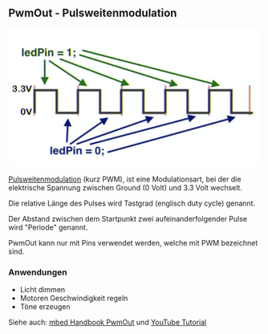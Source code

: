 ## PwmOut - Pulsweitenmodulation

![](../../images/PWMOut.png)

[Pulsweitenmodulation](http://de.wikipedia.org/wiki/Pulsweitenmodulation) (kurz PWM), ist eine Modulationsart, bei der die elektrische Spannung zwischen Ground (0 Volt) und 3.3 Volt wechselt.

Die relative Länge des Pulses wird Tastgrad (englisch duty cycle) genannt.

Der Abstand zwischen dem Startpunkt zwei aufeinanderfolgender Pulse wird "Periode" genannt.

PwmOut kann nur mit Pins verwendet werden, welche mit PWM bezeichnet sind.

### Anwendungen 

*   Licht dimmen
*   Motoren Geschwindigkeit regeln
*   Töne erzeugen

Siehe auch: [mbed Handbook PwmOut](https://docs.mbed.com/docs/mbed-os-api-reference/en/latest/APIs/io/PwmOut/) und [YouTube Tutorial](https://www.youtube.com/watch?v=J5lsM1k-r-g&list=PLWy-YwxbAu8FDpD2saP1p6IFHgvbzODyc&index=3)

